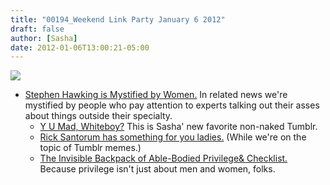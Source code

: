 ```yaml
---
title: "00194_Weekend Link Party January 6 2012"
draft: false
author: [Sasha]
date: 2012-01-06T13:00:21-05:00
---
```


<a href="http://yumadwhiteboy.tumblr.com/post/15281583439">![](http://www.morethanmen.org/wp-content/uploads/2012/01/tumblr_lx9cy5YLG11r9zsizo1_4001-200x300.jpg)
- [Stephen Hawking is Mystified by Women.](http://www.mirror.co.uk/news/top-stories/2012/01/05/stephen-hawking-women-are-a-complete-mystery-115875-23682088/) In related news we're mystified by people who pay attention to experts talking out their asses about things outside their specialty.
	- [Y U Mad, Whiteboy?](http://yumadwhiteboy.tumblr.com/) This is Sasha' new favorite non-naked Tumblr.
	- [Rick Santorum has something for you ladies.](http://mbimotmog.com/post/15281386548) (While we're on the topic of Tumblr memes.)
	- [The Invisible Backpack of Able-Bodied Privilege& Checklist.](http://exposingableism.wordpress.com/2009/10/12/the-invisible-backpack-of-able-bodied-privilege-checklist/) Because privilege isn't just about men and women, folks.
